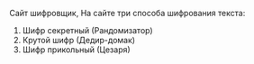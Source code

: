 Сайт шифровщик, 
На сайте три способа шифрования текста:
1) Шифр секретный (Рандомизатор)
2) Крутой шифр (Дедир-домак)
3) Шифр прикольный (Цезаря)
